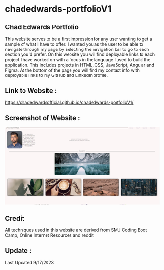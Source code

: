 # chadedwards-portfolioV1

## Chad Edwards Portfolio
This website serves to be a first impression for any user wanting to get a sample of what I have to offer. 
I wanted you as the user to be able to navigate through my page by selecting the navigation bar to go to each section you'd prefer. On this website you will find deployable links to each project I have worked on with a focus in the language I used to build the application. This includes projects in HTML, CSS, JavaScript, Angular and Figma.
At the bottom of the page you will find my contact info with deployable links to my GitHub and LinkedIn profile.



## Link to Website :
https://chadedwardsofficial.github.io/chadedwards-portfolioV1/


## Screenshot of Website :
![Screenshot of Website](image.png)





## Credit
All techniques used in this website are derived from SMU Coding Boot Camp, Online Internet Resources and reddit.



## Update :
Last Updated 9/17/2023